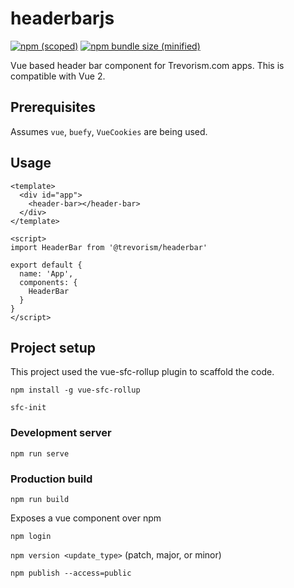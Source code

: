 # headerbarjs
[![npm (scoped)](https://img.shields.io/npm/v/@trevorism/headerbar.svg)](https://www.npmjs.com/package/@trevorism/headerbar)
[![npm bundle size (minified)](https://img.shields.io/bundlephobia/min/@trevorism/headerbar.svg)](https://www.npmjs.com/package/@trevorism/headerbar)

Vue based header bar component for Trevorism.com apps. This is compatible with Vue 2.

## Prerequisites

Assumes `vue`, `buefy`, `VueCookies` are being used.

## Usage
```
<template>
  <div id="app">
    <header-bar></header-bar>
  </div>
</template>

<script>
import HeaderBar from '@trevorism/headerbar'

export default {
  name: 'App',
  components: {
    HeaderBar
  }
}
</script>
```


## Project setup

This project used the vue-sfc-rollup plugin to scaffold the code.


```
npm install -g vue-sfc-rollup

sfc-init
```

### Development server
```
npm run serve
```

### Production build
```
npm run build
```

Exposes a vue component over npm

`npm login`

`npm version <update_type>`  <update type> (patch, major, or minor)

`npm publish --access=public`